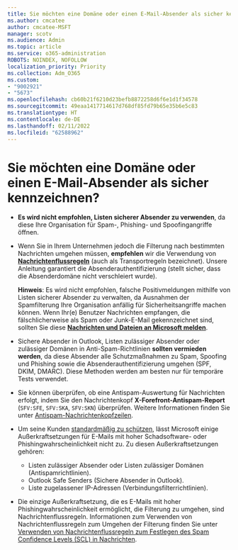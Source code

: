 ```yaml
---
title: Sie möchten eine Domäne oder einen E-Mail-Absender als sicher kennzeichnen?
ms.author: cmcatee
author: cmcatee-MSFT
manager: scotv
ms.audience: Admin
ms.topic: article
ms.service: o365-administration
ROBOTS: NOINDEX, NOFOLLOW
localization_priority: Priority
ms.collection: Adm_O365
ms.custom:
- "9002921"
- "5673"
ms.openlocfilehash: cb60b21f6210d23befb8872258d6f6e1d1f34578
ms.sourcegitcommit: 49eaa1417714617d768df85fd79b65e35b6e5c83
ms.translationtype: HT
ms.contentlocale: de-DE
ms.lasthandoff: 02/11/2022
ms.locfileid: "62588962"
---
```

# <a name="need-to-mark-a-domain-or-email-sender-safe"></a>Sie möchten eine Domäne oder einen E-Mail-Absender als sicher kennzeichnen?

- **Es wird nicht empfohlen, Listen sicherer Absender zu verwenden**, da diese Ihre Organisation für Spam-, Phishing- und Spoofingangriffe öffnen.
- Wenn Sie in Ihrem Unternehmen jedoch die Filterung nach bestimmten Nachrichten umgehen müssen, **empfehlen** wir die Verwendung von **[Nachrichtenflussregeln](https://docs.microsoft.com/microsoft-365/security/office-365-security/create-safe-sender-lists-in-office-365#recommended-use-mail-flow-rules)** (auch als Transportregeln bezeichnet). Unsere Anleitung garantiert die Absenderauthentifizierung (stellt sicher, dass die Absenderdomäne nicht verschleiert wurde).

    **Hinweis**: Es wird nicht empfohlen, falsche Positivmeldungen mithilfe von Listen sicherer Absender zu verwalten, da Ausnahmen der Spamfilterung Ihre Organisation anfällig für Sicherheitsangriffe machen können. Wenn Ihr(e) Benutzer Nachrichten empfangen, die fälschlicherweise als Spam oder Junk-E-Mail gekennzeichnet sind, sollten Sie diese **[Nachrichten und Dateien an Microsoft melden](https://protection.office.com/reportsubmission)**.

- Sichere Absender in Outlook, Listen zulässiger Absender oder zulässiger Domänen in Anti-Spam-Richtlinien **sollten vermieden werden**, da diese Absender alle Schutzmaßnahmen zu Spam, Spoofing und Phishing sowie die Absenderauthentifizierung umgehen (SPF, DKIM, DMARC). Diese Methoden werden am besten nur für temporäre Tests verwendet.
- Sie können überprüfen, ob eine Antispam-Auswertung für Nachrichten erfolgt, indem Sie den Nachrichtenkopf **X-Forefront-Antispam-Report** (`SFV:SFE`, `SFV:SKA`, `SFV:SKN`) überprüfen. Weitere Informationen finden Sie unter [Antispam-Nachrichtenkopfzeilen](https://docs.microsoft.com/microsoft-365/security/office-365-security/anti-spam-message-headers).
- Um seine Kunden [standardmäßig zu schützen](https://docs.microsoft.com/microsoft-365/security/office-365-security/secure-by-default#exceptions), lässt Microsoft einige Außerkraftsetzungen für E-Mails mit hoher Schadsoftware- oder Phishingwahrscheinlichkeit nicht zu. Zu diesen Außerkraftsetzungen gehören:
  - Listen zulässiger Absender oder Listen zulässiger Domänen (Antispamrichtlinien).
  - Outlook Safe Senders (Sichere Absender in Outlook).
  - Liste zugelassener IP-Adressen (Verbindungsfilterrichtlinien).
- Die einzige Außerkraftsetzung, die es E-Mails mit hoher Phishingwahrscheinlichkeit ermöglicht, die Filterung zu umgehen, sind Nachrichtenflussregeln. Informationen zum Verwenden von Nachrichtenflussregeln zum Umgehen der Filterung finden Sie unter [Verwenden von Nachrichtenflussregeln zum Festlegen des Spam Confidence Levels (SCL) in Nachrichten](https://docs.microsoft.com/exchange/security-and-compliance/mail-flow-rules/use-rules-to-set-scl).
